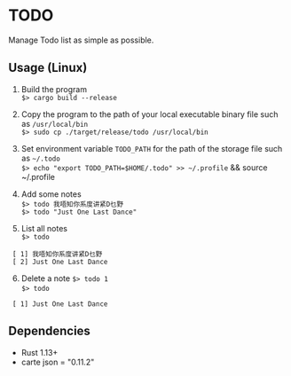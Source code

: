 # TODO #
Manage Todo list as simple as possible.

## Usage (Linux) ##
1. Build the program  
    `$> cargo build --release`  

2. Copy the program to the path of your local executable binary file such as `/usr/local/bin`   
    `$> sudo cp ./target/release/todo /usr/local/bin`  

3. Set environment variable `TODO_PATH` for the path of the storage file such as `~/.todo`  
    `$> echo "export TODO_PATH=$HOME/.todo" >> ~/.profile` && source ~/.profile  

4. Add some notes  
    `$> todo 我唔知你系度讲紧D乜野`  
    `$> todo "Just One Last Dance"` 

5. List all notes  
    `$> todo`  
``` Output
 [ 1] 我唔知你系度讲紧D乜野 
 [ 2] Just One Last Dance 
```

6. Delete a note
    `$> todo 1`  
    `$> todo`    
``` Output
 [ 1] Just One Last Dance  
```

## Dependencies ##
* Rust 1.13+
* carte json = "0.11.2"
